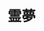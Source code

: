 ---
    id: '20210412'
    title: '霊夢'
    description: 'ibisPaintで作成'
    fullDescription: '大学に入ってコロナだから家でぼーっと描いていた気がする。'
    images: 
      - url: '/images/illustrations/20210412.jpg'
        altText: 'reimu'
    isFeatured: false
    createdAt: '2021-04-12T12:00:00Z'
    updatedAt: '2024-05-01T12:00:00Z'
---